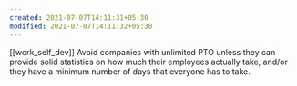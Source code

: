 ```yaml
---
created: 2021-07-07T14:11:31+05:30
modified: 2021-07-07T14:11:32+05:30
---
```

[[work_self_dev]]
Avoid companies with unlimited PTO unless they can provide solid statistics on how much their employees actually take, and/or they have a minimum number of days that everyone has to take. 
